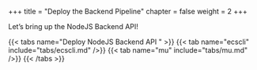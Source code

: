 +++
title = "Deploy the Backend Pipeline"
chapter = false
weight = 2
+++

Let’s bring up the NodeJS Backend API!

{{< tabs name="Deploy NodeJS Backend API " >}}
{{< tab name="ecscli" include="tabs/ecscli.md" />}}
{{< tab name="mu" include="tabs/mu.md" />}}
{{< /tabs >}}


